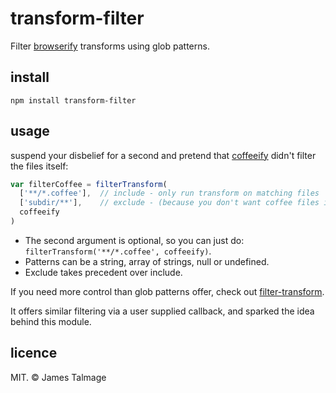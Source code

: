 transform-filter
================

  Filter [browserify](https://github.com/substack/node-browserify) transforms using glob patterns.

install
-------

```
npm install transform-filter
```

usage
-----

  suspend your disbelief for a second and pretend that [coffeeify](https://github.com/substack/coffeeify) didn't filter the files itself:

```javascript
var filterCoffee = filterTransform(
  ['**/*.coffee'],  // include - only run transform on matching files
  ['subdir/**'],    // exclude - (because you don't want coffee files in `subdir` processed for some reason).
  coffeeify
)
```

  * The second argument is optional, so you can just do:
     `filterTransform('**/*.coffee', coffeeify)`.
  * Patterns can be a string, array of strings, null or undefined.
  * Exclude takes precedent over include.


  If you need more control than glob patterns offer, check out [filter-transform](https://www.npmjs.com/package/filter-transform).

  It offers similar filtering via a user supplied callback, and sparked the idea behind this module.


licence
-------

  MIT. &copy; James Talmage